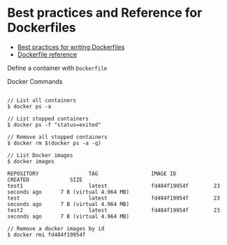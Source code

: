 # Best practices and Reference for Dockerfiles


- [Best practices for writing Dockerfiles](https://docs.docker.com/engine/userguide/eng-image/dockerfile_best-practices/)
- [Dockerfile reference](https://docs.docker.com/engine/reference/builder/)


Define a container with `Dockerfile`



Docker Commands

```

// List all containers
$ docker ps -a 

// List stopped containers
$ docker ps -f "status=exited"

// Remove all stopped containers
$ docker rm $(docker ps -a -q)

// List Docker images
$ docker images

REPOSITORY                TAG                 IMAGE ID            CREATED             SIZE
test1                     latest              fd484f19954f        23 seconds ago      7 B (virtual 4.964 MB)
test                      latest              fd484f19954f        23 seconds ago      7 B (virtual 4.964 MB)
test2                     latest              fd484f19954f        23 seconds ago      7 B (virtual 4.964 MB)

// Remove a docker images by id
$ docker rmi fd484f19954f



```